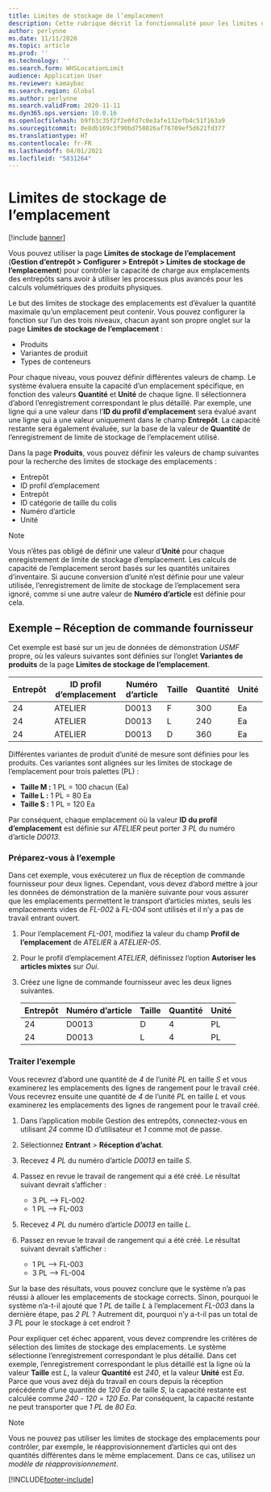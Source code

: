 ```yaml
---
title: Limites de stockage de l’emplacement
description: Cette rubrique décrit la fonctionnalité pour les limites de stockage des emplacements.
author: perlynne
ms.date: 11/11/2020
ms.topic: article
ms.prod: ''
ms.technology: ''
ms.search.form: WHSLocationLimit
audience: Application User
ms.reviewer: kamaybac
ms.search.region: Global
ms.author: perlynne
ms.search.validFrom: 2020-11-11
ms.dyn365.ops.version: 10.0.16
ms.openlocfilehash: b9fb3c35f2f2e0fd7c0e3afe132efb4c51f163a9
ms.sourcegitcommit: 0e8db169c3f90bd750826af76709ef5d621fd377
ms.translationtype: HT
ms.contentlocale: fr-FR
ms.lasthandoff: 04/01/2021
ms.locfileid: "5831264"
---
```

# <a name="location-stocking-limits"></a>Limites de stockage de l’emplacement

[!include [banner](../includes/banner.md)]

Vous pouvez utiliser la page **Limites de stockage de l’emplacement** (**Gestion d’entrepôt \> Configurer \> Entrepôt \> Limites de stockage de l’emplacement**) pour contrôler la capacité de charge aux emplacements des entrepôts sans avoir à utiliser les processus plus avancés pour les calculs volumétriques des produits physiques.

Le but des limites de stockage des emplacements est d’évaluer la quantité maximale qu’un emplacement peut contenir. Vous pouvez configurer la fonction sur l’un des trois niveaux, chacun ayant son propre onglet sur la page **Limites de stockage de l’emplacement** :

- Produits
- Variantes de produit
- Types de conteneurs

Pour chaque niveau, vous pouvez définir différentes valeurs de champ. Le système évaluera ensuite la capacité d’un emplacement spécifique, en fonction des valeurs **Quantité** et **Unité** de chaque ligne. Il sélectionnera d’abord l’enregistrement correspondant le plus détaillé. Par exemple, une ligne qui a une valeur dans l’**ID du profil d’emplacement** sera évalué avant une ligne qui a une valeur uniquement dans le champ **Entrepôt**. La capacité restante sera également évaluée, sur la base de la valeur de **Quantité** de l’enregistrement de limite de stockage de l’emplacement utilisé.

Dans la page **Produits**, vous pouvez définir les valeurs de champ suivantes pour la recherche des limites de stockage des emplacements :

- Entrepôt
- ID profil d’emplacement
- Entrepôt
- ID catégorie de taille du colis
- Numéro d’article
- Unité

> [!NOTE]
> Vous n’êtes pas obligé de définir une valeur d’**Unité** pour chaque enregistrement de limite de stockage d’emplacement. Les calculs de capacité de l’emplacement seront basés sur les quantités unitaires d’inventaire. Si aucune conversion d’unité n’est définie pour une valeur utilisée, l’enregistrement de limite de stockage de l’emplacement sera ignoré, comme si une autre valeur de **Numéro d’article** est définie pour cela.

## <a name="example--purchase-order-receiving"></a>Exemple – Réception de commande fournisseur

Cet exemple est basé sur un jeu de données de démonstration *USMF* propre, où les valeurs suivantes sont définies sur l’onglet **Variantes de produits** de la page **Limites de stockage de l’emplacement**.

| Entrepôt | ID profil d’emplacement | Numéro d’article | Taille | Quantité | Unité |
|-----------|---------------------|-------------|------|----------|------|
| 24        | ATELIER               | D0013       | F    | 300      | Ea   |
| 24        | ATELIER               | D0013       | L    | 240      | Ea   |
| 24        | ATELIER               | D0013       | D    | 360      | Ea   |

Différentes variantes de produit d’unité de mesure sont définies pour les produits. Ces variantes sont alignées sur les limites de stockage de l’emplacement pour trois palettes (PL) :

- **Taille M :** 1 PL = 100 chacun (Ea)
- **Taille L :** 1 PL = 80 Ea
- **Taille S :** 1 PL = 120 Ea

Par conséquent, chaque emplacement où la valeur **ID du profil d’emplacement** est définie sur *ATELIER* peut porter *3* *PL* du numéro d’article *D0013*.

### <a name="prepare-for-the-example"></a>Préparez-vous à l’exemple

Dans cet exemple, vous exécuterez un flux de réception de commande fournisseur pour deux lignes. Cependant, vous devez d’abord mettre à jour les données de démonstration de la manière suivante pour vous assurer que les emplacements permettent le transport d’articles mixtes, seuls les emplacements vides de *FL-002* à *FL-004* sont utilisés et il n’y a pas de travail entrant ouvert.

1. Pour l’emplacement *FL-001*, modifiez la valeur du champ **Profil de l’emplacement** de *ATELIER* à *ATELIER-05*.
1. Pour le profil d’emplacement *ATELIER*, définissez l’option **Autoriser les articles mixtes** sur *Oui*.
1. Créez une ligne de commande fournisseur avec les deux lignes suivantes.

    | Entrepôt | Numéro d’article | Taille | Quantité | Unité |
    |-----------|-------------|------|----------|------|
    | 24        | D0013       | D    | 4        | PL   |
    | 24        | D0013       | L    | 4        | PL   |

### <a name="process-the-example"></a>Traiter l’exemple

Vous recevrez d’abord une quantité de *4* de l’unité *PL* en taille *S* et vous examinerez les emplacements des lignes de rangement pour le travail créé. Vous recevrez ensuite une quantité de *4* de l’unité *PL* en taille *L* et vous examinerez les emplacements des lignes de rangement pour le travail créé.

1. Dans l’application mobile Gestion des entrepôts, connectez-vous en utilisant *24* comme ID d’utilisateur et *1* comme mot de passe.
1. Sélectionnez **Entrant** \> **Réception d’achat**.
1. Recevez *4* *PL* du numéro d’article *D0013* en taille *S*.
1. Passez en revue le travail de rangement qui a été créé. Le résultat suivant devrait s’afficher :

    - 3 PL –\> FL-002
    - 1 PL –\> FL-003

1. Recevez *4* *PL* du numéro d’article *D0013* en taille *L*.
1. Passez en revue le travail de rangement qui a été créé. Le résultat suivant devrait s’afficher :

    - 1 PL –\> FL-003
    - 3 PL –\> FL-004

Sur la base des résultats, vous pouvez conclure que le système n’a pas réussi à allouer les emplacements de stockage corrects. Sinon, pourquoi le système n’a-t-il ajouté que *1* *PL* de taille *L* à l’emplacement *FL-003* dans la dernière étape, pas *2* *PL* ? Autrement dit, pourquoi n’y a-t-il pas un total de *3* *PL* pour le stockage à cet endroit ?

Pour expliquer cet échec apparent, vous devez comprendre les critères de sélection des limites de stockage des emplacements. Le système sélectionne l’enregistrement correspondant le plus détaillé. Dans cet exemple, l’enregistrement correspondant le plus détaillé est la ligne où la valeur **Taille** est *L*, la valeur **Quantité** est *240*, et la valeur **Unité** est *Ea*. Parce que vous avez déjà du travail en cours depuis la réception précédente d’une quantité de *120* *Ea* de taille *S*, la capacité restante est calculée comme *240* - *120* = *120* *Ea*. Par conséquent, la capacité restante ne peut transporter que *1* *PL* de *80* *Ea*.

> [!NOTE]
> Vous ne pouvez pas utiliser les limites de stockage des emplacements pour contrôler, par exemple, le réapprovisionnement d’articles qui ont des quantités différentes dans le même emplacement. Dans ce cas, utilisez un *modèle de réapprovisionnement*.


[!INCLUDE[footer-include](../../includes/footer-banner.md)]